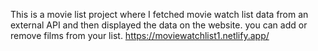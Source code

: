 This is a movie list project where I fetched movie watch list data from an external API and then displayed the data on the website. you can add or remove films from your list.       https://moviewatchlist1.netlify.app/     
 
